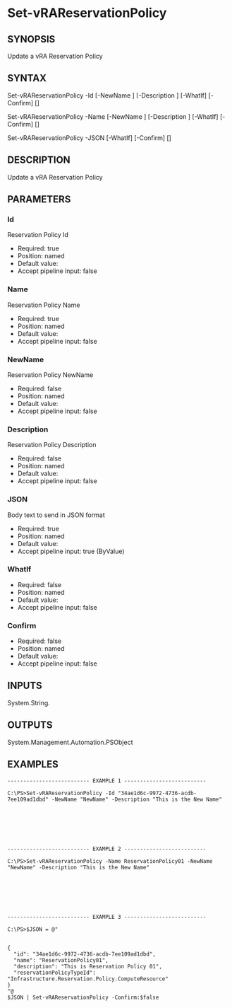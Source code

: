 # Set-vRAReservationPolicy

## SYNOPSIS
    
Update a vRA Reservation Policy

## SYNTAX
 Set-vRAReservationPolicy -Id <String> [-NewName <String>] [-Description <String>] [-WhatIf] [-Confirm] [<CommonParameters>] Set-vRAReservationPolicy -Name <String> [-NewName <String>] [-Description <String>] [-WhatIf] [-Confirm] [<CommonParameters>] Set-vRAReservationPolicy -JSON <String> [-WhatIf] [-Confirm] [<CommonParameters>]    

## DESCRIPTION

Update a vRA Reservation Policy

## PARAMETERS


### Id

Reservation Policy Id

* Required: true
* Position: named
* Default value: 
* Accept pipeline input: false

### Name

Reservation Policy Name

* Required: true
* Position: named
* Default value: 
* Accept pipeline input: false

### NewName

Reservation Policy NewName

* Required: false
* Position: named
* Default value: 
* Accept pipeline input: false

### Description

Reservation Policy Description

* Required: false
* Position: named
* Default value: 
* Accept pipeline input: false

### JSON

Body text to send in JSON format

* Required: true
* Position: named
* Default value: 
* Accept pipeline input: true (ByValue)

### WhatIf


* Required: false
* Position: named
* Default value: 
* Accept pipeline input: false

### Confirm


* Required: false
* Position: named
* Default value: 
* Accept pipeline input: false

## INPUTS

System.String.

## OUTPUTS

System.Management.Automation.PSObject

## EXAMPLES
```
-------------------------- EXAMPLE 1 --------------------------

C:\PS>Set-vRAReservationPolicy -Id "34ae1d6c-9972-4736-acdb-7ee109ad1dbd" -NewName "NewName" -Description "This is the New Name"







-------------------------- EXAMPLE 2 --------------------------

C:\PS>Set-vRAReservationPolicy -Name ReservationPolicy01 -NewName "NewName" -Description "This is the New Name"







-------------------------- EXAMPLE 3 --------------------------

C:\PS>$JSON = @"


{
  "id": "34ae1d6c-9972-4736-acdb-7ee109ad1dbd",
  "name": "ReservationPolicy01",
  "description": "This is Reservation Policy 01",
  "reservationPolicyTypeId": "Infrastructure.Reservation.Policy.ComputeResource"
}
"@
$JSON | Set-vRAReservationPolicy -Confirm:$false
```


